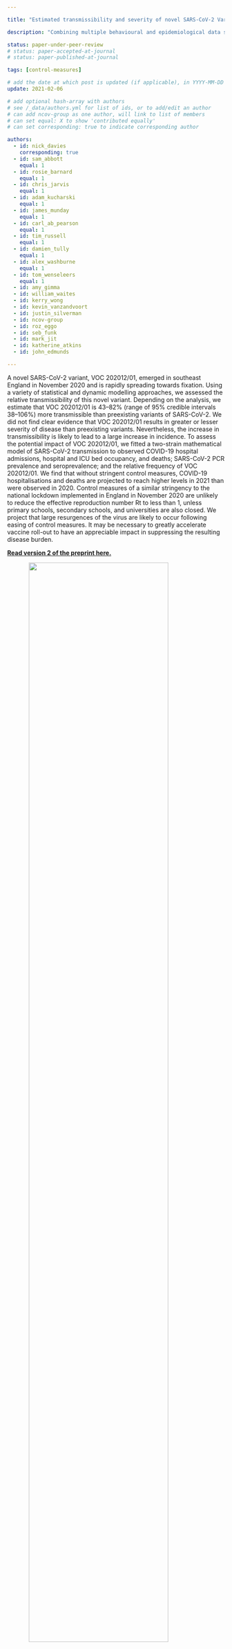 ```yaml
---

title: "Estimated transmissibility and severity of novel SARS-CoV-2 Variant of Concern 202012/01 in England"

description: "Combining multiple behavioural and epidemiological data sources with mathematical models, we analysed the transmissibility and severity of novel SARS-CoV-2 Variant of Concern 202012/01 in England."

status: paper-under-peer-review
# status: paper-accepted-at-journal
# status: paper-published-at-journal

tags: [control-measures]

# add the date at which post is updated (if applicable), in YYYY-MM-DD
update: 2021-02-06

# add optional hash-array with authors
# see /_data/authors.yml for list of ids, or to add/edit an author
# can add ncov-group as one author, will link to list of members
# can set equal: X to show 'contributed equally'
# can set corresponding: true to indicate corresponding author 

authors:
  - id: nick_davies
    corresponding: true
  - id: sam_abbott
    equal: 1
  - id: rosie_barnard
    equal: 1
  - id: chris_jarvis
    equal: 1
  - id: adam_kucharski
    equal: 1
  - id: james_munday
    equal: 1
  - id: carl_ab_pearson
    equal: 1
  - id: tim_russell
    equal: 1
  - id: damien_tully
    equal: 1
  - id: alex_washburne
    equal: 1
  - id: tom_wenseleers
    equal: 1
  - id: amy_gimma
  - id: william_waites
  - id: kerry_wong
  - id: kevin_vanzandvoort
  - id: justin_silverman
  - id: ncov-group
  - id: roz_eggo
  - id: seb_funk
  - id: mark_jit
  - id: katherine_atkins
  - id: john_edmunds

---
```


A novel SARS-CoV-2 variant, VOC 202012/01, emerged in southeast England in November 2020 and is rapidly spreading towards fixation. Using a variety of statistical and dynamic modelling approaches, we assessed the relative transmissibility of this novel variant. Depending on the analysis, we estimate that VOC 202012/01 is 43–82% (range of 95% credible intervals 38–106%) more transmissible than preexisting variants of SARS-CoV-2. We did not find clear evidence that VOC 202012/01 results in greater or lesser severity of disease than preexisting variants. Nevertheless, the increase in transmissibility is likely to lead to a large increase in incidence. To assess the potential impact of VOC 202012/01, we fitted a two-strain mathematical model of SARS-CoV-2 transmission to observed COVID-19 hospital admissions, hospital and ICU bed occupancy, and deaths; SARS-CoV-2 PCR prevalence and seroprevalence; and the relative frequency of VOC 202012/01. We find that without stringent control measures, COVID-19 hospitalisations and deaths are projected to reach higher levels in 2021 than were observed in 2020. Control measures of a similar stringency to the national lockdown implemented in England in November 2020 are unlikely to reduce the effective reproduction number Rt to less than 1, unless primary schools, secondary schools, and universities are also closed. We project that large resurgences of the virus are likely to occur following easing of control measures. It may be necessary to greatly accelerate vaccine roll-out to have an appreciable impact in suppressing the resulting disease burden.

**[Read version 2 of the preprint here.](reports/uk-novel-variant/2021_02_06_Transmissibility_and_severity_of_VOC_202012_01_in_England_v2.pdf)**

<img src="figures/uk_novel_variant_Figure2.png" width="80%" style="display: block; margin: auto;" />

**Measuring the growth rate of VOC 202012/01.** (A) Average relativized fitness in the 31 days following initial phylogenetic observation (IPO) for all lineages in the COG-UKdataset, highlighting many lineages that have risen to prominence including B.1.177, the lineage with the highest relative abundance during the IPO of VOC 202012/01. The shaded regions show conservative 95% rejection intervals and VOC is the first strain to exceed this threshold of faster relativized growth. While many lineages exhibit above-average rates of growth post-IPO, VOC 202012/01 has had the highest average relativized growth of any lineage in the history of COG-UK surveillance of SARS-COV-2. (B) Plotting all lineages’ relativized growth rates as a function of days since IPO with conservative 95% rejection intervals highlights the significantly  faster growth of VOC 202012/01 relative to other lineages at comparable times since their IPO. Later declines in VOC and B.1.177 correspond to highly uncertain estimates of growth rates for data that are yet to be backfilled, and so these declines in $\rho (t)$ are sensitive to the processing of future sequences from recent dates (Fig. S1). (C) Muller plots of the relative abundances of the major SARS-CoV-2 variants in the UK, based on a multinomial spline fit to COG-UK sequence data (separate-slopes multinomial spline model, Table 1). A model extrapolation until the end of January is shown (shaded area). Minority variants are 440 circulating SARS-CoV-2 strains that never reached >15% in any week overall. (D) Mean reproduction number over 7-day periods in 149 upper-tier local authorities of England (coloured by the NHS region they are within) plotted against the weekly proportion of Pillar 2 community SARS-CoV-2 tests with SGTF shows the spread of VOC 202012/01, a corresponding increase in the reproduction number by local authority, and the eventual impact of government restrictions. Testing data are shown for the week following the reproduction number estimates to account for delays from infection to test.

**Other links**

**[medRxiv preprint](https://www.medrxiv.org/content/10.1101/2020.12.24.20248822v1)**

**[31 December 2020 - Update 1](reports/uk-novel-variant/2020_12_31_Transmissibility_and_severity_of_VOC_202012_01_in_England_update_1.pdf)**

**[23 December 2020 - Original preprint](reports/uk-novel-variant/2020_12_23_Transmissibility_and_severity_of_VOC_202012_01_in_England.pdf)**

